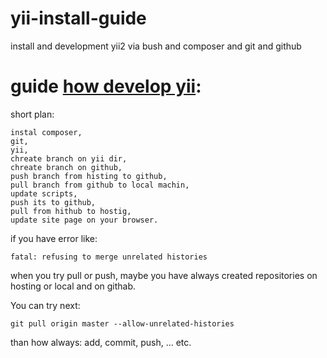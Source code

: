 # yii-install-guide
install and development yii2 via bush and composer and git and github

##
guide [how develop yii](https://github.com/dev-phoenix/yii-install-guide/blob/master/yii-install-manual.md):
=====

short plan:
```
instal composer,
git,
yii,
chreate branch on yii dir,
chreate branch on github,
push branch from histing to github,
pull branch from github to local machin,
update scripts,
push its to github,
pull from hithub to hostig,
update site page on your browser.
```

if you have error like:
```
fatal: refusing to merge unrelated histories
```
when you try pull or push,
maybe you have always created repositories on hosting or local and on githab.

You can try next:
```
git pull origin master --allow-unrelated-histories
```
than how always: add, commit, push, ... etc.